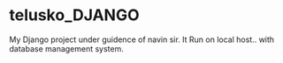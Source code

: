 # telusko_DJANGO
My Django project under guidence of navin sir.
It Run on local host.. with database management system.

